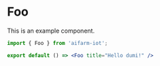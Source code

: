 # Foo

This is an example component.

```jsx
import { Foo } from 'aifarm-iot';

export default () => <Foo title="Hello dumi!" />
```
